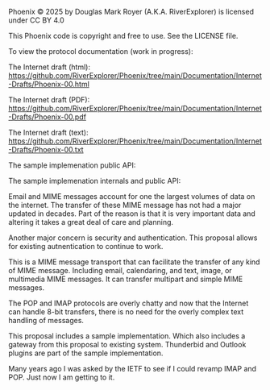 
Phoenix © 2025 by Douglas Mark Royer (A.K.A. RiverExplorer) is licensed under CC BY 4.0

This Phoenix code is copyright and free to use.
See the LICENSE file.

To view the protocol documentation (work in progress):

 The Internet draft (html):
	https://github.com/RiverExplorer/Phoenix/tree/main/Documentation/Internet-Drafts/Phoenix-00.html
	
 The Internet draft (PDF):
	https://github.com/RiverExplorer/Phoenix/tree/main/Documentation/Internet-Drafts/Phoenix-00.pdf
	
 The Internet draft (text):
	https://github.com/RiverExplorer/Phoenix/tree/main/Documentation/Internet-Drafts/Phoenix-00.txt

 The sample implemenation public API:
 <TODO>

 The sample implemenation internals and public API:
 <TODO>

Email and MIME messages account for one the largest volumes of data on the
internet.
The transfer of these MIME message has not had a major updated in decades.
Part of the reason is that it is very important data and altering it
takes a great deal of care and planning.

Another major concern is security and authentication.
This proposal allows for existing autnentication to continue to work.

This is a MIME message transport that can facilitate
the transfer of any kind of MIME message. Including email, calendaring,
and text, image, or multimedia MIME messages.
It can transfer multipart and simple MIME messages.

The POP and IMAP protocols are overly chatty and now that the Internet
can handle 8-bit transfers, there is no need for the overly complex
text handling of messages.

This proposal includes a sample implementation.
Which also includes a gateway from this proposal to existing system.
Thunderbid and Outlook plugins are part of the sample implementation.

Many years ago I was asked by the IETF to see if I could revamp IMAP and POP.
Just now I am getting to it.
